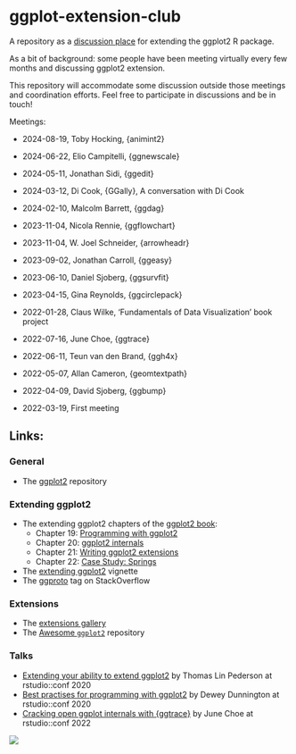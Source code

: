 
<!-- README.md is generated from README.Rmd. Please edit that file -->

# ggplot-extension-club

A repository as a [discussion
place](https://github.com/teunbrand/ggplot-extension-club/discussions)
for extending the ggplot2 R package.

As a bit of background: some people have been meeting virtually every
few months and discussing ggplot2 extension.

This repository will accommodate some discussion outside those meetings
and coordination efforts. Feel free to participate in discussions and be
in touch!

Meetings:

- 2024-08-19, Toby Hocking, {animint2}

- 2024-06-22, Elio Campitelli, {ggnewscale}

- 2024-05-11, Jonathan Sidi, {ggedit}

- 2024-03-12, Di Cook, {GGally}, A conversation with Di Cook

- 2024-02-10, Malcolm Barrett, {ggdag}

- 2023-11-04, Nicola Rennie, {ggflowchart}

- 2023-11-04, W. Joel Schneider, {arrowheadr}

- 2023-09-02, Jonathan Carroll, {ggeasy}

- 2023-06-10, Daniel Sjoberg, {ggsurvfit}

- 2023-04-15, Gina Reynolds, {ggcirclepack}

- 2022-01-28, Claus Wilke, ‘Fundamentals of Data Visualization’ book
  project

- 2022-07-16, June Choe, {ggtrace}

- 2022-06-11, Teun van den Brand, {ggh4x}

- 2022-05-07, Allan Cameron, {geomtextpath}

- 2022-04-09, David Sjoberg, {ggbump}

- 2022-03-19, First meeting

## Links:

### General

- The [ggplot2](https://github.com/tidyverse/ggplot2) repository

### Extending ggplot2

- The extending ggplot2 chapters of the [ggplot2
  book](https://ggplot2-book.org/):
  - Chapter 19: [Programming with
    ggplot2](https://ggplot2-book.org/programming.html)
  - Chapter 20: [ggplot2
    internals](https://ggplot2-book.org/internals.html)
  - Chapter 21: [Writing ggplot2
    extensions](https://ggplot2-book.org/extensions.html)
  - Chapter 22: [Case Study:
    Springs](https://ggplot2-book.org/spring1.html)
- The [extending
  ggplot2](https://ggplot2.tidyverse.org/articles/extending-ggplot2.html)
  vignette
- The [ggproto](https://stackoverflow.com/questions/tagged/ggproto) tag
  on StackOverflow

### Extensions

- The [extensions gallery](https://exts.ggplot2.tidyverse.org/gallery/)
- The [Awesome `ggplot2`](https://github.com/erikgahner/awesome-ggplot2)
  repository

### Talks

- [Extending your ability to extend
  ggplot2](https://www.rstudio.com/resources/rstudioconf-2020/extending-your-ability-to-extend-ggplot2/)
  by Thomas Lin Pederson at rstudio::conf 2020
- [Best practises for programming with
  ggplot2](https://www.rstudio.com/resources/rstudioconf-2020/best-practices-for-programming-with-ggplot2/)
  by Dewey Dunnington at rstudio::conf 2020
- [Cracking open ggplot internals with
  {ggtrace}](https://www.rstudio.com/resources/rstudioconf-2020/best-practices-for-programming-with-ggplot2/)
  by June Choe at rstudio::conf 2022

![](https://github.com/teunbrand/ggplot-extension-club/blob/main/ggextenders-hex_files/figure-html/unnamed-chunk-1-1.png?raw=true)
